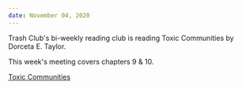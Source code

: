 ```yaml
---
date: November 04, 2020
---
```


Trash Club's bi-weekly reading club is reading Toxic Communities by Dorceta E. Taylor.

This week's meeting covers chapters 9 & 10.


[Toxic Communities](https://www.are.na/block/3488677)
